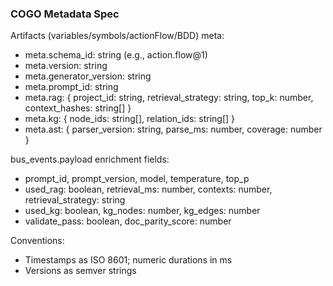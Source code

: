### COGO Metadata Spec

Artifacts (variables/symbols/actionFlow/BDD) meta:
- meta.schema_id: string (e.g., action.flow@1)
- meta.version: string
- meta.generator_version: string
- meta.prompt_id: string
- meta.rag: { project_id: string, retrieval_strategy: string, top_k: number, context_hashes: string[] }
- meta.kg: { node_ids: string[], relation_ids: string[] }
- meta.ast: { parser_version: string, parse_ms: number, coverage: number }

bus_events.payload enrichment fields:
- prompt_id, prompt_version, model, temperature, top_p
- used_rag: boolean, retrieval_ms: number, contexts: number, retrieval_strategy: string
- used_kg: boolean, kg_nodes: number, kg_edges: number
- validate_pass: boolean, doc_parity_score: number

Conventions:
- Timestamps as ISO 8601; numeric durations in ms
- Versions as semver strings


